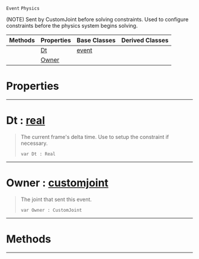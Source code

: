  `Event` `Physics`



(NOTE) Sent by CustomJoint before solving constraints. Used to configure constraints before the physics system begins solving.

|Methods|Properties|Base Classes|Derived Classes|
|---|---|---|---|
| |[ Dt](https://github.com/ZilchEngine/ZilchDocs/blob/master/code_reference/class_reference/customjointevent.markdown#dt-zero-engine-documenta)|[event](https://github.com/ZilchEngine/ZilchDocs/blob/master/code_reference/class_reference/event.markdown)| |
| |[ Owner](https://github.com/ZilchEngine/ZilchDocs/blob/master/code_reference/class_reference/customjointevent.markdown#owner-zero-engine-docume)| | |


 #  Properties


---  
 #  Dt : [real](https://github.com/ZilchEngine/ZilchDocs/blob/master/code_reference/nada_base_types/real.markdown)

> The current frame's delta time. Use to setup the constraint if necessary.
> ``` lang=cpp, name=Nada
> var Dt : Real


---  
 #  Owner : [customjoint](https://github.com/ZilchEngine/ZilchDocs/blob/master/code_reference/class_reference/customjoint.markdown)

> The joint that sent this event.
> ``` lang=cpp, name=Nada
> var Owner : CustomJoint


---  
 #  Methods


---  
 

 
